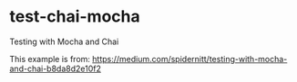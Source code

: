 # test-chai-mocha
Testing with Mocha and Chai

This example is from:
https://medium.com/spidernitt/testing-with-mocha-and-chai-b8da8d2e10f2
